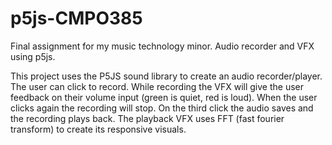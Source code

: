 # p5js-CMPO385
Final assignment for my music technology minor. Audio recorder and VFX using p5js.

This project uses the P5JS sound library to create an audio recorder/player. 
The user can click to record. While recording the VFX will give the user feedback on their volume input (green is quiet, red is loud).
When the user clicks again the recording will stop. On the third click the audio saves and the recording plays back.
The playback VFX uses FFT (fast fourier transform) to create its responsive visuals.
